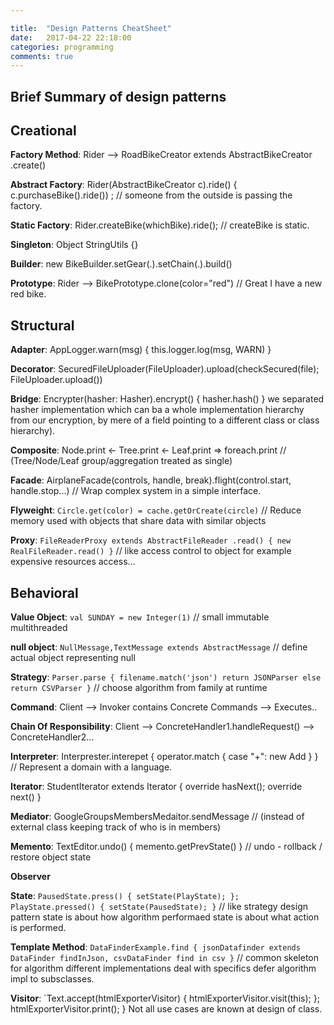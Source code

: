 ```yaml
---

title:  "Design Patterns CheatSheet"
date:   2017-04-22 22:18:00
categories: programming
comments: true
---
```

## Brief Summary of design patterns

## Creational

**Factory Method**: Rider --> RoadBikeCreator extends AbstractBikeCreator .create()

**Abstract Factory**: Rider(AbstractBikeCreator c).ride() { c.purchaseBike().ride()) ; // someone from the outside is passing the factory.
 
**Static Factory**: Rider.createBike(whichBike).ride(); // createBike is static.

**Singleton**: Object StringUtils {}

**Builder**: new BikeBuilder.setGear(.).setChain(.).build()

**Prototype**: Rider --> BikePrototype.clone(color="red") // Great I have a new red bike.

## Structural

**Adapter**: AppLogger.warn(msg) { this.logger.log(msg, WARN) }

**Decorator**: SecuredFileUploader(FileUploader).upload(checkSecured(file); FileUploader.upload())

**Bridge**: Encrypter(hasher: Hasher).encrypt() { hasher.hash() } we separated hasher implementation which can ba a whole implementation hierarchy from our encryption, by mere of a field pointing to a different class or class hierarchy).

**Composite**: Node.print <- Tree.print <- Leaf.print => foreach.print // (Tree/Node/Leaf group/aggregation treated as single)

**Facade**: AirplaneFacade(controls, handle, break).flight(control.start, handle.stop...) // Wrap complex system in a simple interface.

**Flyweight**: `Circle.get(color) = cache.getOrCreate(circle)` // Reduce memory used with objects that share data with similar objects

**Proxy**: `FileReaderProxy extends AbstractFileReader .read() { new RealFileReader.read() }` // like access control to object for example expensive resources access...

## Behavioral

**Value Object**: `val SUNDAY = new Integer(1)` // small immutable multithreaded

**null object**: `NullMessage,TextMessage extends AbstractMessage` // define actual object representing null

**Strategy**: `Parser.parse { filename.match('json') return JSONParser else return CSVParser }` // choose algorithm from family at runtime

**Command**: Client --> Invoker contains Concrete Commands --> Executes..

**Chain Of Responsibility**: Client --> ConcreteHandler1.handleRequest() --> ConcreteHandler2... 

**Interpreter**: Interprester.interepet { operator.match { case "+": new Add } } // Represent a domain with a language.

**Iterator**: StudentIterator extends Iterator { override hasNext(); override next() }
 
**Mediator**: GoogleGroupsMembersMedaitor.sendMessage // (instead of external class keeping track of who is in members)

**Memento**: TextEditor.undo() { memento.getPrevState() } // undo - rollback / restore object state

**Observer**

**State**: `PausedState.press() { setState(PlayState); }; PlayState.pressed() { setState(PausedState); }` // like strategy design pattern state is about how algorithm performaed state is about what action is performed.

**Template Method**: `DataFinderExample.find { jsonDatafinder extends DataFinder findInJson, csvDataFinder find in csv }` // common skeleton for algorithm different implementations deal with specifics defer algorithm impl to subsclasses.

**Visitor**: `Text.accept(htmlExporterVisitor) { htmlExporterVisitor.visit(this); }; htmlExporterVisitor.print(); } Not all use cases are known at design of class.
